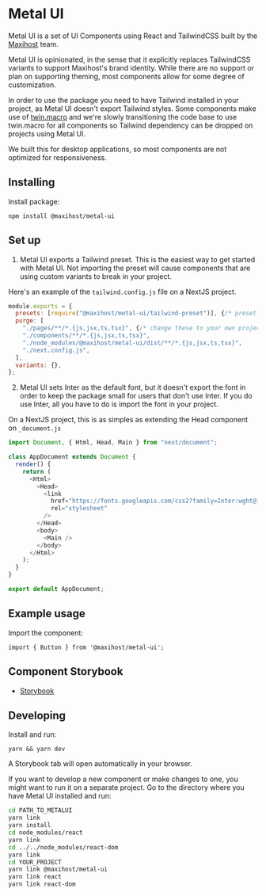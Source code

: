 # Metal UI

Metal UI is a set of UI Components using React and TailwindCSS built by the [Maxihost](https://www.maxihost.com) team.

Metal UI is opinionated, in the sense that it explicitly replaces TailwindCSS variants to support Maxihost's brand identity. While there are no support or plan on supporting theming, most components allow for some degree of customization.

In order to use the package you need to have Tailwind installed in your project, as Metal UI doesn't export Tailwind styles. Some components make use of [twin.macro](https://github.com/ben-rogerson/twin.macro) and we're slowly transitioning the code base to use twin.macro for all components so Tailwind dependency can be dropped on projects using Metal UI.

We built this for desktop applications, so most components are not optimized for responsiveness.

## Installing

Install package:

`npm install @maxihost/metal-ui`

## Set up

1. Metal UI exports a Tailwind preset. This is the easiest way to get started with Metal UI. Not importing the preset will cause components that are using custom variants to break in your project.

Here's an example of the `tailwind.config.js` file on a NextJS project.

```javascript
module.exports = {
  presets: [require("@maxihost/metal-ui/tailwind-preset")], {/* preset */}
  purge: [
    "./pages/**/*.{js,jsx,ts,tsx}", {/* change these to your own project paths */}
    "./components/**/*.{js,jsx,ts,tsx}",
    "./node_modules/@maxihost/metal-ui/dist/**/*.{js,jsx,ts,tsx}",
    "./next.config.js",
  ],
  variants: {},
};
```

2. Metal UI sets Inter as the default font, but it doesn't export the font in order to keep the package small for users that don't use Inter. If you do use Inter, all you have to do is import the font in your project.

On a NextJS project, this is as simples as extending the Head component on `_document.js`

```javascript
import Document, { Html, Head, Main } from "next/document";

class AppDocument extends Document {
  render() {
    return (
      <Html>
        <Head>
          <link
            href="https://fonts.googleapis.com/css2?family=Inter:wght@100;200;300;400;500;600;700;800;900&display=swap"
            rel="stylesheet"
          />
        </Head>
        <body>
          <Main />
        </body>
      </Html>
    );
  }
}

export default AppDocument;
```

## Example usage

Import the component:

`import { Button } from '@maxihost/metal-ui';`

## Component Storybook

- [Storybook](https://maxihost.github.io/metal-ui/)

## Developing

Install and run:

`yarn && yarn dev`

A Storybook tab will open automatically in your browser.

If you want to develop a new component or make changes to one, you might want to run it on a separate project. Go to the directory where you have Metal UI installed and run:

```bash
cd PATH_TO_METALUI
yarn link
yarn install
cd node_modules/react
yarn link
cd ../../node_modules/react-dom
yarn link
cd YOUR_PROJECT
yarn link @maxihost/metal-ui
yarn link react
yarn link react-dom
```
